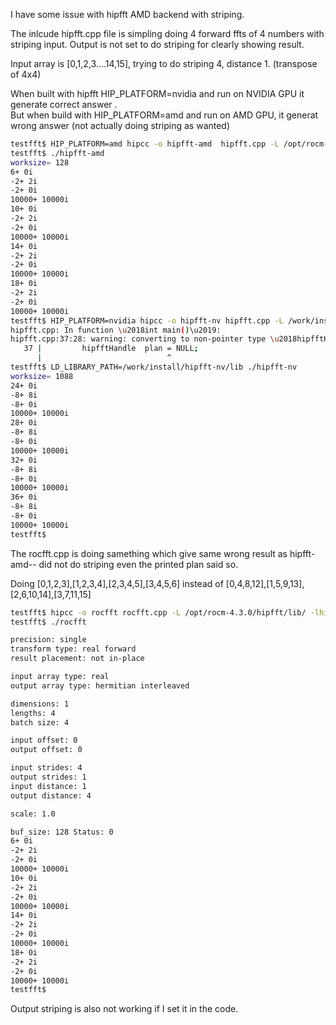 I have some issue with hipfft AMD backend with striping.

The inlcude hipfft.cpp file is simpling doing 4 forward ffts of 4 numbers with striping input. Output is not set to do striping for clearly showing result.

Input array is [0,1,2,3....14,15], trying to do striping 4, distance 1. (transpose of 4x4)

When built with hipfft HIP_PLATFORM=nvidia and run on NVIDIA GPU it generate correct answer .  
But when build with HIP_PLATFORM=amd and run on AMD GPU, it generat wrong answer (not actually doing striping as wanted)

``` bash
testfft$ HIP_PLATFORM=amd hipcc -o hipfft-amd  hipfft.cpp -L /opt/rocm-4.3.0/hipfft/lib/ -lhipfft -I /opt/rocm-4.3.0/hipfft/include
testfft$ ./hipfft-amd
worksize= 128
6+ 0i 
-2+ 2i 
-2+ 0i 
10000+ 10000i 
10+ 0i 
-2+ 2i 
-2+ 0i 
10000+ 10000i 
14+ 0i 
-2+ 2i 
-2+ 0i 
10000+ 10000i 
18+ 0i 
-2+ 2i 
-2+ 0i 
10000+ 10000i 
testfft$ HIP_PLATFORM=nvidia hipcc -o hipfft-nv hipfft.cpp -L /work/install/hipfft-nv/lib/ -lhipfft -I /work/hipfft-nv/include/ -I /opt/rocm/hip/include
hipfft.cpp: In function \u2018int main()\u2019:
hipfft.cpp:37:28: warning: converting to non-pointer type \u2018hipfftHandle\u2019 {aka \u2018int\u2019} from NULL [-Wconversion-null]
   37 |         hipfftHandle  plan = NULL;
      |                            ^
testfft$ LD_LIBRARY_PATH=/work/install/hipfft-nv/lib ./hipfft-nv 
worksize= 1088
24+ 0i 
-8+ 8i 
-8+ 0i 
10000+ 10000i 
28+ 0i 
-8+ 8i 
-8+ 0i 
10000+ 10000i 
32+ 0i 
-8+ 8i 
-8+ 0i 
10000+ 10000i 
36+ 0i 
-8+ 8i 
-8+ 0i 
10000+ 10000i 
testfft$ 
```

The rocfft.cpp is doing samething which give same wrong result as hipfft-amd-- did not do striping even the printed plan said so.

Doing [0,1,2,3],[1,2,3,4],[2,3,4,5],[3,4,5,6] instead of [0,4,8,12],[1,5,9,13],[2,6,10,14],[3,7,11,15]

``` bash
testfft$ hipcc -o rocfft rocfft.cpp -L /opt/rocm-4.3.0/hipfft/lib/ -lhipfft -L /opt/rocm-4.3.0/rocfft/lib/ -lrocfft 
testfft$ ./rocfft

precision: single
transform type: real forward
result placement: not in-place

input array type: real
output array type: hermitian interleaved

dimensions: 1
lengths: 4
batch size: 4

input offset: 0
output offset: 0

input strides: 4
output strides: 1
input distance: 1
output distance: 4

scale: 1.0

buf_size: 128 Status: 0
6+ 0i 
-2+ 2i 
-2+ 0i 
10000+ 10000i 
10+ 0i 
-2+ 2i 
-2+ 0i 
10000+ 10000i 
14+ 0i 
-2+ 2i 
-2+ 0i 
10000+ 10000i 
18+ 0i 
-2+ 2i 
-2+ 0i 
10000+ 10000i 
testfft$
```

Output striping is also not working if I set it in the code. 
